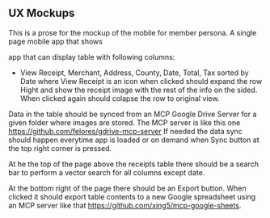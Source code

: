 ## UX Mockups
This is a prose for the mockup of the mobile for member persona.
A single page mobile app that shows 



 app that can display table with following columns:
- View Receipt, Merchant, Address, County, Date, Total, Tax
sorted by Date
where View Receipt is an icon when clicked should expand the row Hight and show the receipt image with the rest of the info on the sided.  When clicked again should colapse the row to original view.

Data in the table should be synced from an MCP Google Drive Server for a given folder where images are stored.  The MCP server is like this one https://github.com/felores/gdrive-mcp-server
If needed the data sync should happen everytime app is loaded or on demand when Sync button at the top right corner is pressed.

At he the top of the page above the receipts table there should be a search bar to perform a vector search for all columns except date.

At the bottom right of the page there should be an Export button.  When clicked it should export table contents to a new Google spreadsheet using an MCP server like that https://github.com/xing5/mcp-google-sheets.